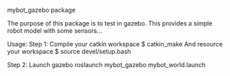 mybot_gazebo package

The purpose of this package is to test in gazebo.
This provides a simple robot model with some sensors...


Usage:
Step 1: Compile your catkin workspace
$ catkin_make
And resource your workspace
$ source devel/setup.bash

Step 2: Launch gazebo
roslaunch mybot_gazebo mybot_world.launch
